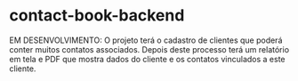 # contact-book-backend
EM DESENVOLVIMENTO: O projeto terá o cadastro de clientes que poderá conter muitos contatos associados. Depois deste processo terá um relatório em tela e PDF que mostra dados do cliente e os contatos vinculados a este cliente. 
